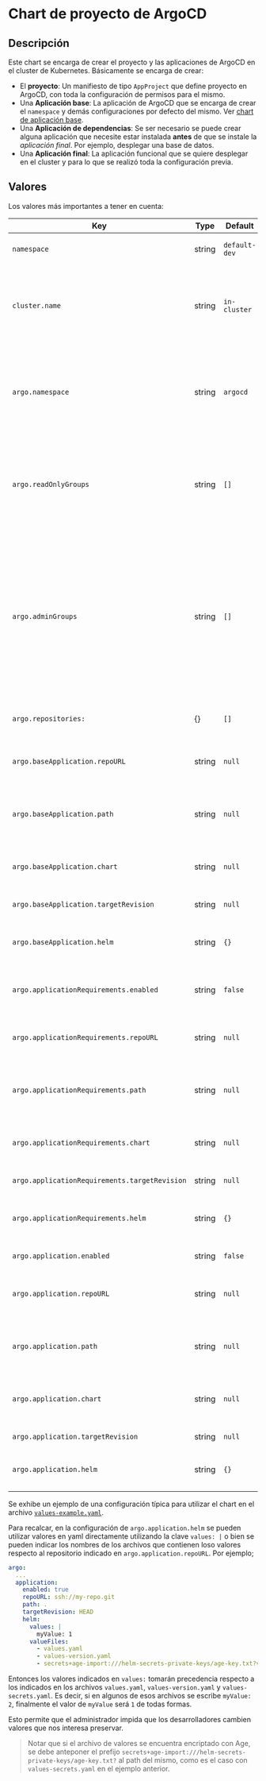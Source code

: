 # Chart de proyecto de ArgoCD

## Descripción

Este chart se encarga de crear el proyecto y las aplicaciones de ArgoCD en el
cluster de Kubernetes. Básicamente se encarga de crear:

- El **proyecto**: Un manifiesto de tipo `AppProject` que define proyecto en
  ArgoCD, con toda la configuración de permisos para el mismo.
- Una **Aplicación base**: La aplicación de ArgoCD que se encarga de crear el
  `namespace` y demás configuraciones por defecto del mismo. Ver
  [chart de aplicación base](../argo-base-app).
- Una **Aplicación de dependencias**: Se ser necesario se puede crear alguna
  aplicación que necesite estar instalada **antes** de que se instale la
  _aplicación final_. Por ejemplo, desplegar una base de datos.
- Una **Aplicación final**: La aplicación funcional que se quiere desplegar en
  el cluster y para lo que se realizó toda la configuración previa.

## Valores

Los valores más importantes a tener en cuenta:

| Key | Type | Default | Description |
|-----|------|---------|-------------|
| `namespace` | string | `default-dev` | Namespace que utilizará el proyecto |
| `cluster.name` | string | `in-cluster` | Nombre del cluster que utilizará el proyecto si no tiene nombre se puede utilizar la dirección con `cluster.address` |
| `argo.namespace` | string | `argocd` | Namespace donde se encuentra instalado ArgoCD (en el cluster de management). En general no se debería pisar |
| `argo.readOnlyGroups` | string | `[]` | Lista de grupos de AD que tendrán acceso de solo lectura en el proyecto de ArgoCD. Solo pueden ver los objetos y leer logs |
| `argo.adminGroups` | string | `[]` | Lista de grupos de AD que tendrán acceso de administradores. Son los encargados del despliegue, entre otras cosas puede sincronizar, eliminar aplicaciones y también ejecutar la consola de los contenedores |
| `argo.repositories:` | {} | `[]` | Lista de repositorios scoped |
| `argo.baseApplication.repoURL` | string | `null` | URL del repositorio donde está el chart de dicha aplicación |
| `argo.baseApplication.path` | string | `null` | directorio donde se encuentra el chart en caso de ser un repo git |
| `argo.baseApplication.chart` | string | `null` | nombre del chart en caso de usar una registry de charts
| `argo.baseApplication.targetRevision` | string | `null` | versión del chart a instalar |
| `argo.baseApplication.helm` | string | `{}` | Valores en yaml que queremos pasarle a la aplicación de base |
| `argo.applicationRequirements.enabled` | string | `false` | Habilita la creación de la aplicación de requerimientos |
| `argo.applicationRequirements.repoURL` | string | `null` | URL del repositorio donde está el chart de dicha aplicación |
| `argo.applicationRequirements.path` | string | `null` | directorio donde se encuentra el chart en caso de ser un repo git |
| `argo.applicationRequirements.chart` | string | `null` | nombre del chart en caso de usar una registry de charts
| `argo.applicationRequirements.targetRevision` | string | `null` | versión del chart a instalar |
| `argo.applicationRequirements.helm` | string | `{}` | Valores en yaml que queremos pasarle a la aplicación de requerimientos |
| `argo.application.enabled` | string | `false` | Crear la aplicación final |
| `argo.application.repoURL` | string | `null` | Url del repositorio donde está el chart de dicha aplicación |
| `argo.application.path` | string | `null` | directorio donde se encuentra el chart en caso de ser un repo git |
| `argo.application.chart` | string | `null` | nombre del chart en caso de usar una registry de charts
| `argo.application.targetRevision` | string | `null` | versión del chart a instalar |
| `argo.application.helm` | string | `{}` | Valores en yaml que queremos pasarle a la aplicación final |

Se exhibe un ejemplo de una configuración típica para  utilizar el chart en el
archivo [`values-example.yaml`](values-example.yaml).

Para recalcar, en la configuración de `argo.application.helm` se pueden utilizar
valores en yaml directamente utilizando la clave `values: |` o bien se pueden
indicar los nombres de los archivos que contienen loso valores respecto al
repositorio indicado en `argo.application.repoURL`. Por ejemplo;

```yaml
argo:
  ...
  application:
    enabled: true
    repoURL: ssh://my-repo.git
    path: .
    targetRevision: HEAD
    helm:
      values: |
        myValue: 1
      valueFiles:
        - values.yaml
        - values-version.yaml
        - secrets+age-import:///helm-secrets-private-keys/age-key.txt?values-secrets.yaml
```

Entonces los valores indicados en `values:` tomarán precedencia respecto a los
indicados en los archivos `values.yaml`, `values-version.yaml` y
`values-secrets.yaml`. Es decir, si en algunos de esos archivos se escribe
`myValue: 2`, finalmente el valor de `myValue` será `1` de todas formas.

Esto permite que el administrador impida que los desarrolladores cambien valores
que nos interesa preservar.

> Notar que si el archivo de valores se encuentra encriptado con Age, se debe
> anteponer el prefijo
> `secrets+age-import:///helm-secrets-private-keys/age-key.txt?` al path del
> mismo, como es el caso con `values-secrets.yaml` en el ejemplo anterior.
